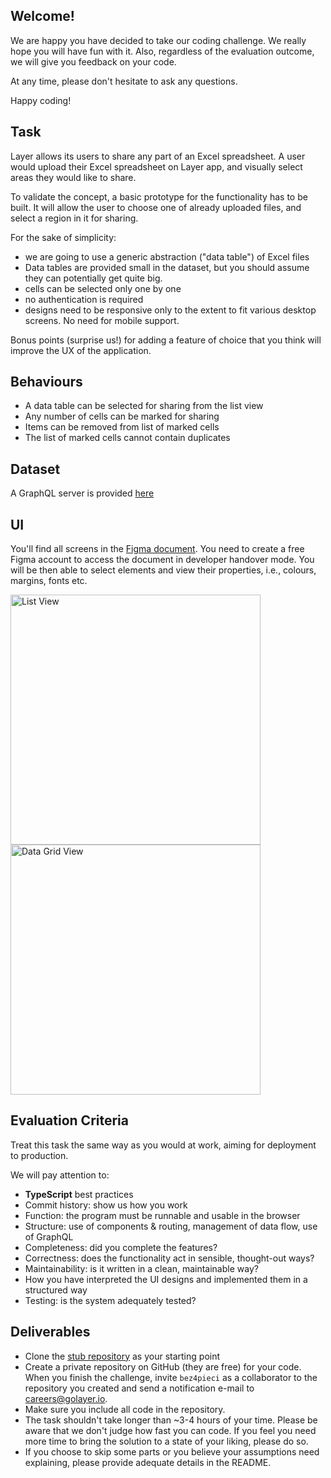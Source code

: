 ## Welcome!

We are happy you have decided to take our coding challenge. We really hope you will have fun with it. Also, regardless of the evaluation outcome, we will give you feedback on your code.

At any time, please don't hesitate to ask any questions.

Happy coding!

## Task

Layer allows its users to share any part of an Excel spreadsheet. A user would upload their Excel spreadsheet on Layer app, and visually select areas they would like to share. 

To validate the concept, a basic prototype for the functionality has to be built. It will allow the user to choose one of already uploaded files, and select a region in it for sharing.

For the sake of simplicity:

- we are going to use a generic abstraction ("data table") of Excel files
- Data tables are provided small in the dataset, but you should assume they can potentially get quite big.
- cells can be selected only one by one
- no authentication is required
- designs need to be responsive only to the extent to fit various desktop screens. No need for mobile support.

Bonus points (surprise us!) for adding a feature of choice that you think will improve the UX of the application.

## Behaviours

- A data table can be selected for sharing from the list view
- Any number of cells can be marked for sharing
- Items can be removed from list of marked cells
- The list of marked cells cannot contain duplicates

## Dataset

A GraphQL server is provided [here](https://github.com/layer-software/frontend-engineer-test-server)

## UI

You'll find all screens in the [Figma document](https://www.figma.com/file/m7asKnKB3KhWksGqZ1CrT8/Frontend-Engineer-Challenge-Designs?node-id=0%3A1). You need to create a free Figma account to access the document in developer handover mode. You will be then able to select elements and view their properties, i.e., colours, margins, fonts etc.

<div class="display: flex">
    <img width="400" alt="List View" src="https://user-images.githubusercontent.com/33003/122649775-d7419680-d12f-11eb-89d4-28f710b68049.png">
    <img width="400" alt="Data Grid View" src="https://user-images.githubusercontent.com/33003/122649779-da3c8700-d12f-11eb-8ca3-b371bcc67ba7.png">
</div>

## Evaluation Criteria

Treat this task the same way as you would at work, aiming for deployment to production. 

We will pay attention to:

- **TypeScript** best practices
- Commit history: show us how you work
- Function: the program must be runnable and usable in the browser
- Structure: use of components & routing, management of data flow, use of GraphQL
- Completeness: did you complete the features?
- Correctness: does the functionality act in sensible, thought-out ways?
- Maintainability: is it written in a clean, maintainable way?
- How you have interpreted the UI designs and implemented them in a structured way
- Testing: is the system adequately tested?

## Deliverables

- Clone the [stub repository](https://github.com/layer-software/frontend-engineer-test-app) as your starting point
- Create a private repository on GitHub (they are free) for your code. When you finish the challenge, invite `bez4pieci` as a collaborator to the repository you created and send a notification e-mail to [careers@golayer.io](mailto:careers@golayer.io).
- Make sure you include all code in the repository.
- The task shouldn't take longer than ~3-4 hours of your time. Please be aware that we don't judge how fast you can code. If you feel you need more time to bring the solution to a state of your liking, please do so.
- If you choose to skip some parts or you believe your assumptions need explaining, please provide adequate details in the README.
